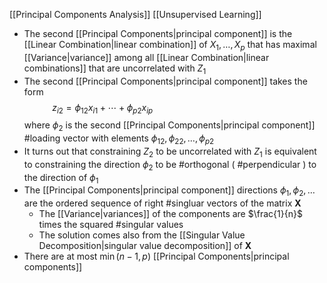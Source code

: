 [[Principal Components Analysis]] [[Unsupervised Learning]]

- The second [[Principal Components|principal component]] is the [[Linear Combination|linear combination]] of $X_1, \dots, X_p$ that has maximal [[Variance|variance]] among all [[Linear Combination|linear combinations]] that are uncorrelated with $Z_1$
- The second [[Principal Components|principal component]] takes the form$$
  z_{i2}=\phi_{12}x_{i1} + \cdots + \phi_{p2}x_{ip} \hspace{15em}
  $$where $\phi_2$ is the second [[Principal Components|principal component]] #loading vector with elements $\phi_{12}, \phi_{22}, \dots, \phi_{p2}$ 
- It turns out that constraining $Z_2$ to be uncorrelated with $Z_1$ is equivalent to constraining the direction $\phi_2$ to be #orthogonal ( #perpendicular ) to the direction of $\phi_1$
- The [[Principal Components|principal component]] directions $\phi_1, \phi_2, \dots$ are the ordered sequence of right #singluar vectors of the matrix $\mathbf{X}$
	- The [[Variance|variances]] of the components are $\frac{1}{n}$ times the squared #singular values
	- The solution comes also from the [[Singular Value Decomposition|singular value decomposition]] of $\mathbf{X}$
- There are at most $\min(n-1,p)$ [[Principal Components|principal components]]